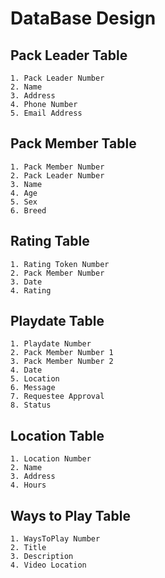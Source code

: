 # DataBase Design

## Pack Leader Table
	1. Pack Leader Number
	2. Name
	3. Address
	4. Phone Number
	5. Email Address
	
## Pack Member Table
    1. Pack Member Number
    2. Pack Leader Number
    3. Name
    4. Age
    5. Sex
    6. Breed
    
## Rating Table
    1. Rating Token Number
    2. Pack Member Number
    3. Date
    4. Rating
    
## Playdate Table
    1. Playdate Number
    2. Pack Member Number 1
    3. Pack Member Number 2
    4. Date
    5. Location
    6. Message  
    7. Requestee Approval
    8. Status
    
## Location Table
    1. Location Number
    2. Name
    3. Address
    4. Hours  
    
## Ways to Play Table 
    1. WaysToPlay Number
    2. Title
    3. Description
    4. Video Location     
    
